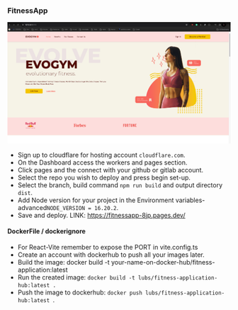 ### FitnessApp
![Fitness Application](fitnessApp.png)
- Sign up to cloudflare for hosting account `cloudflare.com`.
- On the Dashboard access the workers and pages section.
- Click pages and the connect with your github or gitlab account.
- Select the repo you wish to deploy and press begin set-up.
- Select the branch, build command `npm run build` and output directory `dist`.
- Add Node version for your project in the Environment variables-advanced`NODE_VERSION = 16.20.2`.
- Save and deploy.
LINK: https://fitnessapp-8jp.pages.dev/

#### DockerFile / dockerignore
- For React-Vite remember to expose the PORT in vite.config.ts
- Create an account with dockerhub to push all your images later.
- Build the image: docker build -t your-name-on-docker-hub/fitness-application:latest
- Run the created image: `docker build -t lubs/fitness-application-hub:latest . `
- Push the image to dockerhub: `docker push lubs/fitness-application-hub:latest `.
